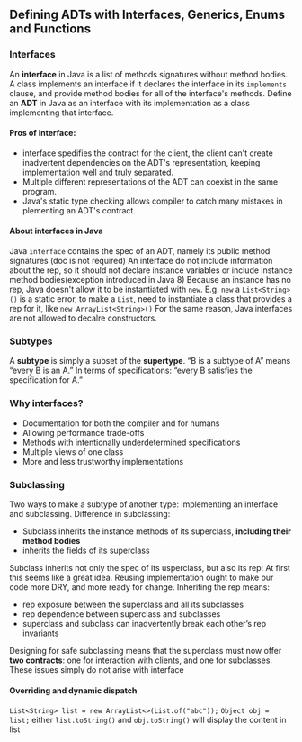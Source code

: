 ## Defining ADTs with Interfaces, Generics, Enums and Functions

### Interfaces
An **interface** in Java is a list of methods signatures without method bodies.
A class implements an interface if it declares the interface in its `implements` clause, and provide method bodies for all of the interface's methods.
Define an **ADT** in Java as an interface with its implementation as a class implementing that interface.

#### Pros of interface:
- interface spedifies the contract for the client, the client can't create inadvertent dependencies on the ADT's representation, keeping implementation well and truly separated.
- Multiple different representations of the ADT can coexist in the same program.
- Java's static type checking allows compiler to catch many mistakes in plementing an ADT's contract.

#### About interfaces in Java
Java `interface` contains the spec of an ADT, namely its public method signatures (doc is not required)
An interface do not include information about the rep, so it should not declare instance variables or include instance method bodies(exception introduced in Java 8) 
Because an instance has no rep, Java doesn't allow it to be instantiated with `new`.
E.g. `new` a `List<String>()` is a static error, to make a `List`, need to instantiate a class that provides a rep for it, like `new ArrayList<String>()`
For the same reason, Java interfaces are not allowed to decalre constructors.

### Subtypes
A **subtype** is simply a subset of the **supertype**.
“B is a subtype of A” means “every B is an A.” In terms of specifications: “every B satisfies the specification for A.”

### Why interfaces?
- Documentation for both the compiler and for humans
- Allowing performance trade-offs
- Methods with intentionally underdetermined specifications
- Multiple views of one class
- More and less trustworthy implementations

### Subclassing
Two ways to make a subtype of another type: implementing an interface and subclassing.
Difference in subclassing:
- Subclass inherits the instance methods of its superclass, **including their method bodies**
- inherits the fields of its superclass


Subclass inherits not only the spec of its usperclass, but also its rep:
At first this seems like a great idea. Reusing implementation ought to make our code more DRY, and more ready for change.
Inheriting the rep means:
- rep exposure between the superclass and all its subclasses
- rep dependence between superclass and subclasses
- superclass and subclass can inadvertently break each other’s rep invariants

Designing for safe subclassing means that the superclass must now offer **two contracts**: one for interaction with clients, and one for subclasses. These issues simply do not arise with interface

#### Overriding and dynamic dispatch
`List<String> list = new ArrayList<>(List.of("abc"));`
`Object obj = list;`
either `list.toString()` and `obj.toString()` will display the content in list